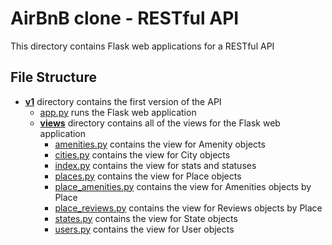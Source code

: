 # AirBnB clone - RESTful API
This directory contains Flask web applications for a RESTful API
## File Structure
- **[v1](v1)** directory contains the first version of the API
  - [app.py](v1/app.py) runs the Flask web application
  - **[views](v1/views)** directory contains all of the views for the Flask web application
    - [amenities.py](v1/views/amenities.py) contains the view for Amenity objects
    - [cities.py](v1/views/cities.py) contains the view for City objects
    - [index.py](v1/views/index.py) contains the view for stats and statuses
    - [places.py](v1/views/places.py) contains the view for Place objects
    - [place_amenities.py](v1/views/place_amenities.py) contains the view for Amenities objects by Place
    - [place_reviews.py](v1/views/place_reviews.py) contains the view for Reviews objects by Place
    - [states.py](v1/views/states.py) contains the view for State objects
    - [users.py](v1/views/users.py) contains the view for User objects
